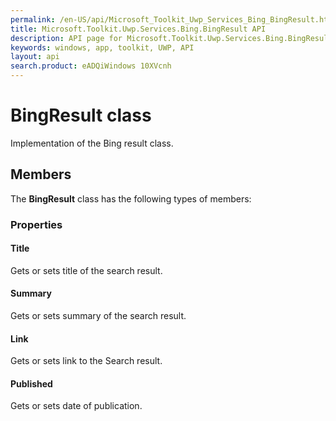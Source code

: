 ```yaml
---
permalink: /en-US/api/Microsoft_Toolkit_Uwp_Services_Bing_BingResult.htm
title: Microsoft.Toolkit.Uwp.Services.Bing.BingResult API 
description: API page for Microsoft.Toolkit.Uwp.Services.Bing.BingResult
keywords: windows, app, toolkit, UWP, API
layout: api
search.product: eADQiWindows 10XVcnh
---
```



# BingResult class

Implementation of the Bing result class.

## Members

The **BingResult** class has the following types of members:

### Properties

#### Title

Gets or sets title of the search result.



#### Summary

Gets or sets summary of the search result.



#### Link

Gets or sets link to the Search result.



#### Published

Gets or sets date of publication.


